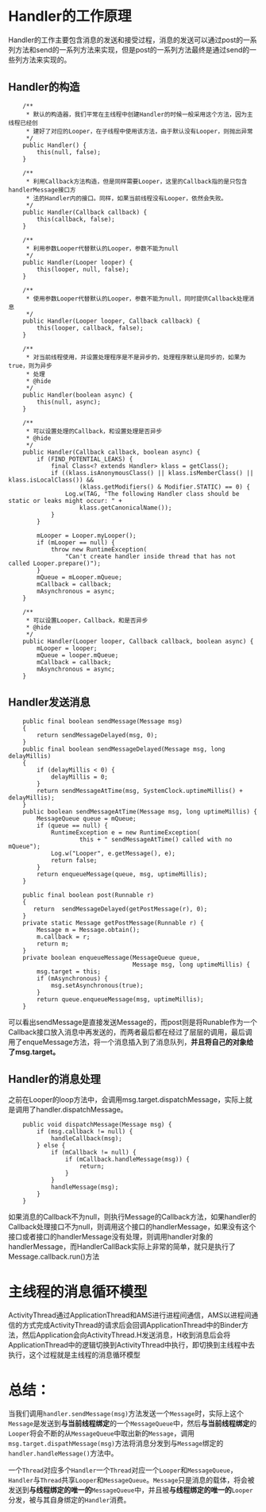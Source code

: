 # Handler的工作原理

Handler的工作主要包含消息的发送和接受过程，消息的发送可以通过post的一系列方法和send的一系列方法来实现，但是post的一系列方法最终是通过send的一些列方法来实现的。

## Handler的构造

```
    /**
     * 默认的构造器，我们平常在主线程中创建Handler的时候一般采用这个方法，因为主线程已经创    
     * 建好了对应的Looper，在子线程中使用该方法，由于默认没有Looper，则抛出异常
     */
    public Handler() {
        this(null, false);
    }

    /**
     * 利用Callback方法构造，但是同样需要Looper，这里的Callback指的是只包含handlerMessage接口方        
     * 法的Handler内的接口。同样，如果当前线程没有Looper，依然会失败。
     */
    public Handler(Callback callback) {
        this(callback, false);
    }

    /**
     * 利用参数Looper代替默认的Looper，参数不能为null
     */
    public Handler(Looper looper) {
        this(looper, null, false);
    }

    /**
     * 使用参数Looper代替默认的Looper，参数不能为null，同时提供Callback处理消息
     */
    public Handler(Looper looper, Callback callback) {
        this(looper, callback, false);
    }

    /**
     * 对当前线程使用，并设置处理程序是不是异步的，处理程序默认是同步的，如果为true，则为异步     
     * 处理
     * @hide
     */
    public Handler(boolean async) {
        this(null, async);
    }

    /**
     * 可以设置处理的Callback，和设置处理是否异步
     * @hide
     */
    public Handler(Callback callback, boolean async) {
        if (FIND_POTENTIAL_LEAKS) {
            final Class<? extends Handler> klass = getClass();
            if ((klass.isAnonymousClass() || klass.isMemberClass() || klass.isLocalClass()) &&
                    (klass.getModifiers() & Modifier.STATIC) == 0) {
                Log.w(TAG, "The following Handler class should be static or leaks might occur: " +
                    klass.getCanonicalName());
            }
        }

        mLooper = Looper.myLooper();
        if (mLooper == null) {
            throw new RuntimeException(
                "Can't create handler inside thread that has not called Looper.prepare()");
        }
        mQueue = mLooper.mQueue;
        mCallback = callback;
        mAsynchronous = async;
    }

    /**
     * 可以设置Looper，Callback，和是否异步
     * @hide
     */
    public Handler(Looper looper, Callback callback, boolean async) {
        mLooper = looper;
        mQueue = looper.mQueue;
        mCallback = callback;
        mAsynchronous = async;
    }
```

## Handler发送消息

```
    public final boolean sendMessage(Message msg)
    {
        return sendMessageDelayed(msg, 0);
    }
    public final boolean sendMessageDelayed(Message msg, long delayMillis)
    {
        if (delayMillis < 0) {
            delayMillis = 0;
        }
        return sendMessageAtTime(msg, SystemClock.uptimeMillis() + delayMillis);
    }
    public boolean sendMessageAtTime(Message msg, long uptimeMillis) {
        MessageQueue queue = mQueue;
        if (queue == null) {
            RuntimeException e = new RuntimeException(
                    this + " sendMessageAtTime() called with no mQueue");
            Log.w("Looper", e.getMessage(), e);
            return false;
        }
        return enqueueMessage(queue, msg, uptimeMillis);
    }

    public final boolean post(Runnable r)
    {
       return  sendMessageDelayed(getPostMessage(r), 0);
    }
    private static Message getPostMessage(Runnable r) {
        Message m = Message.obtain();
        m.callback = r;
        return m;
    }
    private boolean enqueueMessage(MessageQueue queue, 
                                   Message msg, long uptimeMillis) {
        msg.target = this;
        if (mAsynchronous) {
            msg.setAsynchronous(true);
        }
        return queue.enqueueMessage(msg, uptimeMillis);
    }
```

可以看出sendMessage是直接发送Message的，而post则是将Runable作为一个Callback接口放入消息中再发送的，而两者最后都在经过了层层的调用，最后调用了enqueMessage方法，将一个消息插入到了消息队列，**并且将自己的对象给了msg.target。**

## Handler的消息处理

之前在Looper的loop方法中，会调用msg.target.dispatchMessage，实际上就是调用了handler.dispatchMessage。

```
    public void dispatchMessage(Message msg) {
        if (msg.callback != null) {
            handleCallback(msg);
        } else {
            if (mCallback != null) {
                if (mCallback.handleMessage(msg)) {
                    return;
                }
            }
            handleMessage(msg);
        }
    }
```

如果消息的Callback不为null，则执行Message的Callback方法，如果handler的Callback处理接口不为null，则调用这个接口的handlerMessage，如果没有这个接口或者接口的handlerMessage没有处理，则调用handler对象的handlerMessage，而HandlerCallBack实际上非常的简单，就只是执行了Message.callback.run\(\)方法

# 主线程的消息循环模型

ActivityThread通过ApplicationThread和AMS进行进程间通信，AMS以进程间通信的方式完成ActivityThread的请求后会回调ApplicationThread中的Binder方法，然后Application会向ActivityThread.H发送消息，H收到消息后会将ApplicationThread中的逻辑切换到ActivityThread中执行，即切换到主线程中去执行，这个过程就是主线程的消息循环模型

# 总结： 

当我们调用`handler.sendMessage(msg)`方法发送一个`Message`时，实际上这个`Message`是发送到**与当前线程绑定**的一个`MessageQueue`中，然后**与当前线程绑定**的`Looper`将会不断的从`MessageQueue`中取出新的`Message`，调用`msg.target.dispathMessage(msg)`方法将消息分发到与`Message`绑定的`handler.handleMessage()`方法中。

一个`Thread`对应多个`Handler`一个`Thread`对应一个`Looper`和`MessageQueue`，`Handler`与`Thread`共享`Looper`和`MessageQueue`。`Message`只是消息的载体，将会被发送到**与线程绑定的唯一的**`MessageQueue`中，并且被**与线程绑定的唯一的**`Looper`分发，被与其自身绑定的`Handler`消费。

